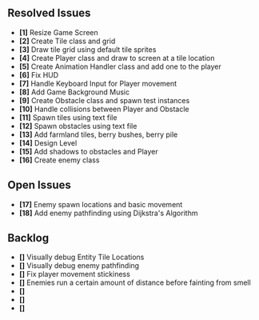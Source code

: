 ## Resolved Issues ##

- **[1]** Resize Game Screen
- **[2]** Create Tile class and grid
- **[3]** Draw tile grid using default tile sprites
- **[4]** Create Player class and draw to screen at a tile location
- **[5]** Create Animation Handler class and add one to the player
- **[6]** Fix HUD
- **[7]** Handle Keyboard Input for Player movement
- **[8]** Add Game Background Music
- **[9]** Create Obstacle class and spawn test instances
- **[10]** Handle collisions between Player and Obstacle
- **[11]** Spawn tiles using text file
- **[12]** Spawn obstacles using text file
- **[13]** Add farmland tiles, berry bushes, berry pile
- **[14]** Design Level
- **[15]** Add shadows to obstacles and Player
- **[16]** Create enemy class

## Open Issues ##

- **[17]** Enemy spawn locations and basic movement
- **[18]** Add enemy pathfinding using Dijkstra's Algorithm

## Backlog ##

- **[]** Visually debug Entity Tile Locations
- **[]** Visually debug enemy pathfinding
- **[]** Fix player movement stickiness
- **[]** Enemies run a certain amount of distance before fainting from smell
- **[]** 
- **[]** 
- **[]** 
